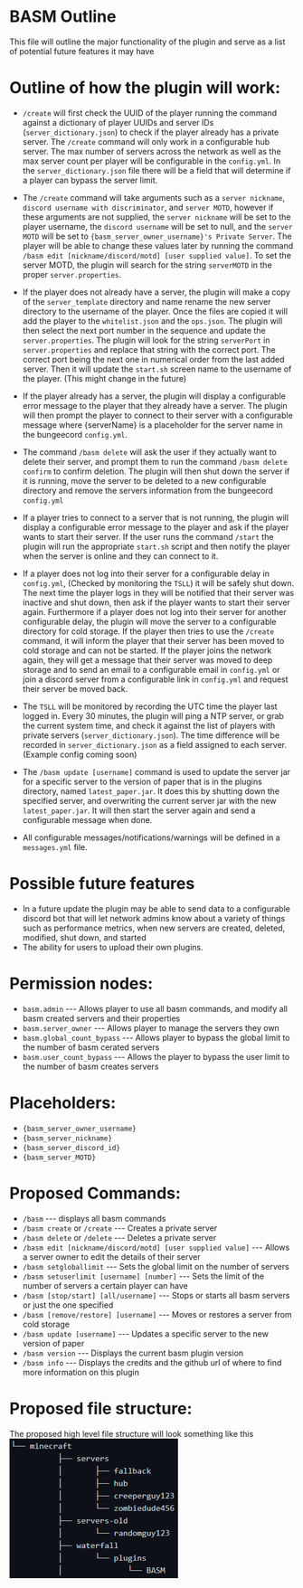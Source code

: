 # BASM Outline

This file will outline the major functionality of the plugin and serve as a list of potential future features it may have

# Outline of how the plugin will work:
- `/create` will first check the UUID of the player running the command against a dictionary of player UUIDs and server IDs (`server_dictionary.json`) to check if the player already has a private server. The `/create` command will only work in a configurable hub server. The max number of servers across the network as well as the max server count per player will be configurable in the `config.yml`. In the `server_dictionary.json` file there will be a field that will determine if a player can bypass the server limit.

- The `/create` command will take arguments such as a `server nickname`, `discord username with discriminator`, and `server MOTD`, however if these arguments are not supplied, the `server nickname` will be set to the player username, the `discord username` will be set to null, and the `server MOTD` will be set to `{basm_server_owner_username}'s Private Server`. The player will be able to change these values later by running the command `/basm edit [nickname/discord/motd] [user supplied value]`. To set the server MOTD, the plugin will search for the string `serverMOTD` in the proper `server.properties`.

- If the player does not already have a server, the plugin will make a copy of the `server_template` directory and name rename the new server directory to the username of the player. Once the files are copied it will add the player to the `whitelist.json` and the `ops.json`. The plugin will then select the next port number in the sequence and update the `server.properties`. The plugin will look for the string `serverPort` in `server.properties` and replace that string with the correct port. The correct port being the next one in numerical order from the last added server. Then it will update the `start.sh` screen name to the username of the player. (This might change in the future)

- If the player already has a server, the plugin will display a configurable error message to the player that they already have a server. The plugin will then prompt the player to connect to their server with a configurable message where {serverName} is a placeholder for the server name in the bungeecord `config.yml`. 

- The command `/basm delete` will ask the user if they actually want to delete their server, and prompt them to run the command `/basm delete confirm` to confirm deletion. The plugin will then shut down the server if it is running, move the server to be deleted to a new configurable directory and remove the servers information from the bungeecord `config.yml`

- If a player tries to connect to a server that is not running, the plugin will display a configurable error message to the player and ask if the player wants to start their server. If the user runs the command `/start` the plugin will run the appropriate `start.sh` script and then notify the player when the server is online and they can connect to it. 

- If a player does not log into their server for a configurable delay in `config.yml`, (Checked by monitoring the `TSLL`) it will be safely shut down. The next time the player logs in they will be notified that their server was inactive and shut down, then ask if the player wants to start their server again. Furthermore if a player does not log into their server for another configurable delay, the plugin will move the server to a configurable directory for cold storage. If the player then tries to use the `/create` command, it will inform the player that their server has been moved to cold storage and can not be started. If the player joins the network again, they will get a message that their server was moved to deep storage and to send an email to a configurable email in `config.yml` or join a discord server from a configurable link in `config.yml` and request their server be moved back. 

- The `TSLL` will be monitored by recording the UTC time the player last logged in. Every 30 minutes, the plugin will ping a NTP server, or grab the current system time, and check it against the list of players with private servers (`server_dictionary.json`). The time difference will be recorded in `server_dictionary.json` as a field assigned to each server. (Example config coming soon)

- The `/basm update [username]` command is used to update the server jar for a specific server to the version of paper that is in the plugins directory, named `latest_paper.jar`. It does this by shutting down the specified server, and overwriting the current server jar with the new `latest_paper.jar`. It will then start the server again and send a configurable message when done.


- All configurable messages/notifications/warnings will be defined in a `messages.yml` file.


# Possible future features
- In a future update the plugin may be able to send data to a configurable discord bot that will let network admins know about a variety of things such as performance metrics, when new servers are created, deleted, modified, shut down, and started
- The ability for users to upload their own plugins.


# Permission nodes:
- `basm.admin`  --- Allows player to use all basm commands, and modify all basm created servers and their properties
- `basm.server_owner`  --- Allows player to manage the servers they own
- `basm.global_count_bypass`  --- Allows player to bypass the global limit to the number of basm cerated servers
- `basm.user_count_bypass`  --- Allows the player to bypass the user limit to the number of basm creates servers

# Placeholders:
- `{basm_server_owner_username}`
- `{basm_server_nickname}`
- `{basm_server_discord_id}`
- `{basm_server_MOTD}`


# Proposed Commands:
- `/basm`  --- displays all basm commands
- `/basm create` or `/create`  --- Creates a private server
- `/basm delete` or `/delete`  --- Deletes a private server
- `/basm edit [nickname/discord/motd] [user supplied value]`  --- Allows a server owner to edit the details of their server
- `/basm setgloballimit`  --- Sets the global limit on the number of servers
- `/basm setuserlimit [username] [number]`  --- Sets the limit of the number of servers a certain player can have
- `/basm [stop/start] [all/username]`  ---  Stops or starts all basm servers or just the one specified
- `/basm [remove/restore] [username]`  ---  Moves or restores a server from cold storage
- `/basm update [username]`  --- Updates a specific server to the new version of paper
- `/basm version`  --- Displays the current basm plugin version
- `/basm info`  ---  Displays the credits and the github url of where to find more information on this plugin 



# Proposed file structure:
The proposed high level file structure will look something like this  
![](resources/file_structure.png)
